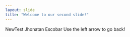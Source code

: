 ```yaml
---
layout: slide
title: "Welcome to our second slide!"
---
```

NewTest Jhonatan Escobar
Use the left arrow to go back!
